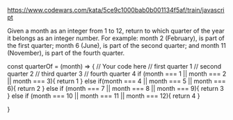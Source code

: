 https://www.codewars.com/kata/5ce9c1000bab0b001134f5af/train/javascript

Given a month as an integer from 1 to 12, return to which quarter of the year it belongs as an integer number.
For example: month 2 (February), is part of the first quarter; month 6 (June), is part of the second quarter; and month 11 (November), is part of the fourth quarter.

const quarterOf = (month) => {
  // Your code here
//   first quarter 1
//   second quarter 2
//   third quarter 3
//   fourth quarter 4
  if (month === 1 || month === 2 || month === 3){
    return 1
  } else if(month === 4 || month === 5 || month === 6){
    return 2
  } else if (month === 7 || month === 8 || month === 9){
    return 3
  } else if (month === 10 || month === 11 || month === 12){
    return 4
  }
  

}
